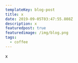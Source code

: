 ```yaml
---
templateKey: blog-post
title: x
date: 2019-09-05T03:47:55.808Z
description: x
featuredpost: true
featuredimage: /img/blog.png
tags:
  - coffee
---
```

x
